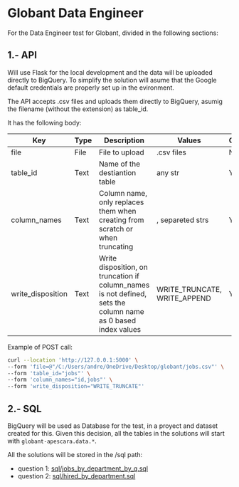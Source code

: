 # Globant Data Engineer
For the Data Engineer test for Globant, divided in the following sections:

## 1.- API
Will use Flask for the local development and the data will be uploaded directly to BigQuery. To simplify the solution will asume that the Google default credentials are properly set up in the evironment.

The API accepts .csv files and uploads them directly to BigQuery, asumig the filename (without the extension) as table_id. 

It has the following body:

| Key | Type | Description | Values | Optional | 
|-----|------|-------------|--------|----------|
| file | File | File to upload | .csv files | NO |
| table_id | Text | Name of the destiantion table | any str | YES |
| column_names | Text | Column name, only replaces them when creating from scratch or when truncating | , separeted strs | YES |
| write_disposition | Text | Write disposition, on truncation if column_names is not defined, sets the column name as 0 based index values | WRITE_TRUNCATE, WRITE_APPEND | YES |


Example of POST call:

``` bash
curl --location 'http://127.0.0.1:5000' \
--form 'file=@"/C:/Users/andre/OneDrive/Desktop/globant/jobs.csv"' \
--form 'table_id="jobs"' \
--form 'column_names="id,jobs"' \
--form 'write_disposition="WRITE_TRUNCATE"'
```

## 2.- SQL
BigQuery will be used as Database for the test, in a proyect and dataset created for this. Given this decision, all the tables in the solutions will start with ```globant-apescara.data.*```.

All the solutions will be stored in the /sql path:
- question 1: [sql/jobs_by_department_by_q.sql](sql/jobs_by_department_by_q.sql)
- question 2: [sql/hired_by_department.sql](sql/hired_by_department.sql)